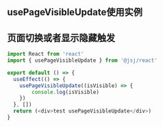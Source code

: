 ## usePageVisibleUpdate使用实例
## 页面切换或者显示隐藏触发

````js static
import React from 'react'
import { usePageVisibleUpdate } from '@jsj/react'

export default () => {
  useEffect(() => {
    usePageVisibleUpdate((isVisible) => {
        console.log(isVisible)
    })
  }, [])
  return (<div>test usePageVisibleUpdate</div>)
}
````